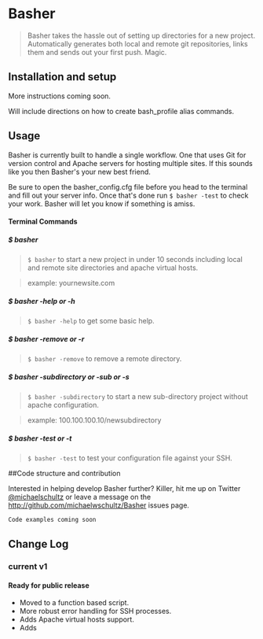 # Basher


> Basher takes the hassle out of setting up directories for a new project. Automatically generates both local and remote git repositories, links them and sends out your first push. Magic.



## Installation and setup

More instructions coming soon.

Will include directions on how to create bash_profile alias commands.



## Usage

Basher is currently built to handle a single workflow. One that uses Git for version control and Apache servers for hosting multiple sites. If this sounds like you then Basher's your new best friend.

Be sure to open the basher_config.cfg file before you head to the terminal and fill out your server info. Once that's done run ```$ basher -test``` to check your work. Basher will let you know if something is amiss.


#### Terminal Commands

##### $ basher
> ```$ basher``` to start a new project in under 10 seconds
including local and remote site directories and apache virtual hosts.

> example: yournewsite.com

##### $ basher -help or -h
> ```$ basher -help``` to get some basic help.

##### $ basher -remove or -r
> ```$ basher -remove``` to remove a remote directory.

##### $ basher -subdirectory or -sub or -s
> ```$ basher -subdirectory``` to start a new sub-directory project without apache configuration.

> example: 100.100.100.10/newsubdirectory

##### $ basher -test or -t
> ```$ basher -test``` to test your configuration file against your SSH.

##Code structure and contribution

Interested in helping develop Basher further? Killer, hit me up on Twitter [@michaelschultz](http://twitter.com/@michaelschultz) or leave a message on the http://github.com/michaelwschultz/Basher issues page.


```bash
Code examples coming soon
```



## Change Log
### current v1



#### Ready for public release
* Moved to a function based script.
* More robust error handling for SSH processes.
* Adds Apache virtual hosts support.
* Adds
